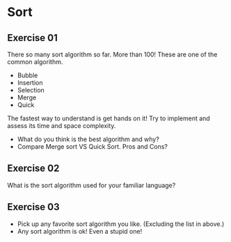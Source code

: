 
# Sort

## Exercise 01
There so many sort algorithm so far. More than 100!
These are one of the common algorithm. 
- Bubble
- Insertion
- Selection
- Merge
- Quick

The fastest way to understand is get hands on it!
Try to implement and assess its time and space complexity.
- What do you think is the best algorithm and why?
- Compare Merge sort VS Quick Sort. Pros and Cons?

## Exercise 02
What is the sort algorithm used for your familiar language?

## Exercise 03

- Pick up any favorite sort algorithm you like. (Excluding the list in above.)
- Any sort algorithm is ok! Even a stupid one!